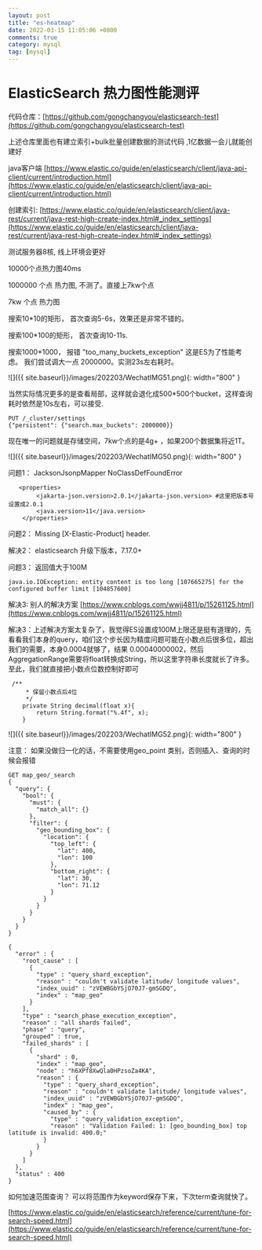```yaml
---
layout: post
title: "es-heatmap"
date: 2022-03-15 11:05:06 +0800
comments: true
category: mysql
tag: [mysql]
---
```


#  ElasticSearch 热力图性能测评

代码仓库：[https://github.com/gongchangyou/elasticsearch-test](https://github.com/gongchangyou/elasticsearch-test)

上述仓库里面也有建立索引+bulk批量创建数据的测试代码 ,1亿数据一会儿就能创建好



java客户端 [https://www.elastic.co/guide/en/elasticsearch/client/java-api-client/current/introduction.html](https://www.elastic.co/guide/en/elasticsearch/client/java-api-client/current/introduction.html)

创建索引: [https://www.elastic.co/guide/en/elasticsearch/client/java-rest/current/java-rest-high-create-index.html#_index_settings](https://www.elastic.co/guide/en/elasticsearch/client/java-rest/current/java-rest-high-create-index.html#_index_settings)


测试服务器8核,  线上环境会更好

10000个点热力图40ms

1000000 个点 热力图, 不测了。直接上7kw个点

7kw 个点 热力图

 搜索10*10的矩形， 首次查询5-6s，效果还是非常不错的。

 搜索100*100的矩形， 首次查询10-11s. 

搜索1000*1000， 报错 "too_many_buckets_exception" 这是ES为了性能考虑。 我们尝试调大一点 2000000。实测23s左右耗时。

![]({{ site.baseurl}}/images/202203/WechatIMG51.png){: width="800" }

当然实际情况更多的是查看局部，这样就会退化成500*500个bucket，这样查询耗时依然是10s左右，可以接受.

```
PUT /_cluster/settings
{"persistent": {"search.max_buckets": 2000000}}
```



现在唯一的问题就是存储空间，7kw个点的是4g+ ，如果200个数据集将近1T。

![]({{ site.baseurl}}/images/202203/WechatIMG50.png){: width="800" }




问题1： JacksonJsonpMapper NoClassDefFoundError 

```
   <properties>
        <jakarta-json.version>2.0.1</jakarta-json.version> #这里把版本号设置成2.0.1
        <java.version>11</java.version>
    </properties>
```





问题2： Missing [X-Elastic-Product] header. 

解决2： elasticsearch 升级下版本，7.17.0+





问题3：  返回值大于100M 

```
java.io.IOException: entity content is too long [107665275] for the configured buffer limit [104857600]

```

解决3:  别人的解决方案 [https://www.cnblogs.com/wwjj4811/p/15261125.html](https://www.cnblogs.com/wwjj4811/p/15261125.html)

解决3：上述解决方案太复杂了，我觉得ES设置成100M上限还是挺有道理的，先看看我们本身的query，咱们这个步长因为精度问题可能在小数点后很多位，超出我们的需要，本身0.0004就够了，结果 0.00040000002，然后AggregationRange需要将float转换成String，所以这里字符串长度就长了许多。至此，我们就直接把小数点位数控制好即可

```
 /**
     * 保留小数点后4位
     */
    private String decimal(float x){
        return String.format("%.4f", x);
    }
```



![]({{ site.baseurl}}/images/202203/WechatIMG52.png){: width="800" }



注意： 如果没做归一化的话，不需要使用geo_point 类别，否则插入、查询的时候会报错

```
GET map_geo/_search
{
  "query": {
    "bool": {
      "must": {
        "match_all": {}
      },
      "filter": {
        "geo_bounding_box": {
          "location": {
            "top_left": {
              "lat": 400,
              "lon": 100
            },
            "bottom_right": {
              "lat": 30,
              "lon": 71.12
            }
          }
        }
      }
    }
  }
}
```

```
{
  "error" : {
    "root_cause" : [
      {
        "type" : "query_shard_exception",
        "reason" : "couldn't validate latitude/ longitude values",
        "index_uuid" : "zVEWBGbYSjO70J7-gmSGDQ",
        "index" : "map_geo"
      }
    ],
    "type" : "search_phase_execution_exception",
    "reason" : "all shards failed",
    "phase" : "query",
    "grouped" : true,
    "failed_shards" : [
      {
        "shard" : 0,
        "index" : "map_geo",
        "node" : "h6XPf8XwQla0HPzsoZa4KA",
        "reason" : {
          "type" : "query_shard_exception",
          "reason" : "couldn't validate latitude/ longitude values",
          "index_uuid" : "zVEWBGbYSjO70J7-gmSGDQ",
          "index" : "map_geo",
          "caused_by" : {
            "type" : "query_validation_exception",
            "reason" : "Validation Failed: 1: [geo_bounding_box] top latitude is invalid: 400.0;"
          }
        }
      }
    ]
  },
  "status" : 400
}

```



如何加速范围查询？ 可以将范围作为keyword保存下来，下次term查询就快了。

 [https://www.elastic.co/guide/en/elasticsearch/reference/current/tune-for-search-speed.html](https://www.elastic.co/guide/en/elasticsearch/reference/current/tune-for-search-speed.html)

